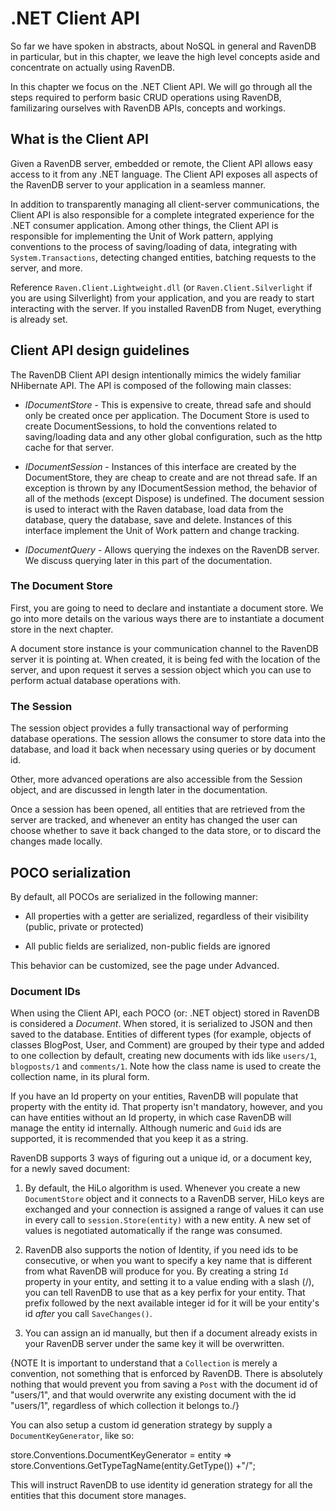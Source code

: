 ﻿# .NET Client API

So far we have spoken in abstracts, about NoSQL in general and RavenDB in particular, but in this chapter, we leave the high level concepts aside and concentrate on actually using RavenDB.

In this chapter we focus on the .NET Client API. We will go through all the steps required to perform basic CRUD operations using RavenDB, familizaring ourselves with RavenDB APIs, concepts and workings.

## What is the Client API

Given a RavenDB server, embedded or remote, the Client API allows easy access to it from any .NET language. The Client API exposes all aspects of the RavenDB server to your application in a seamless manner.

In addition to transparently managing all client-server communications, the Client API is also responsible for a complete integrated experience for the .NET consumer application. Among other things, the Client API is responsible for implementing the Unit of Work pattern, applying conventions to the process of saving/loading of data, integrating with `System.Transactions`, detecting changed entities, batching requests to the server, and more.

Reference `Raven.Client.Lightweight.dll` (or `Raven.Client.Silverlight` if you are using Silverlight) from your application, and you are ready to start interacting with the server. If you installed RavenDB from Nuget, everything is already set.

## Client API design guidelines

The RavenDB Client API design intentionally mimics the widely familiar NHibernate API. The API is composed of the following main classes:

* _IDocumentStore_ - This is expensive to create, thread safe and should only be created once per application. The Document Store is used to create DocumentSessions, to hold the conventions related to saving/loading data and any other global configuration, such as the http cache for that server.

* _IDocumentSession_ - Instances of this interface are created by the DocumentStore, they are cheap to create and are not thread safe. If an exception is thrown by any IDocumentSession method, the behavior of all of the methods (except Dispose) is undefined. The document session is used to interact with the Raven database, load data from the database, query the database, save and delete. Instances of this interface implement the Unit of Work pattern and change tracking. 

* _IDocumentQuery_ - Allows querying the indexes on the RavenDB server. We discuss querying later in this part of the documentation.

### The Document Store

First, you are going to need to declare and instantiate a document store.  We go into more details on the various ways there are to instantiate a document store in the next chapter.

A document store instance is your communication channel to the RavenDB server it is pointing at. When created, it is being fed with the location of the server, and upon request it serves a session object which you can use to perform actual database operations with.

### The Session

The session object provides a fully transactional way of performing database operations. The session allows the consumer to store data into the database, and load it back when necessary using queries or by document id.

Other, more advanced operations are also accessible from the Session object, and are discussed in length later in the documentation.

Once a session has been opened, all entities that are retrieved from the server are tracked, and whenever an entity has changed the user can choose whether to save it back changed to the data store, or to discard the changes made locally.

## POCO serialization

By default, all POCOs are serialized in the following manner:

* All properties with a getter are serialized, regardless of their visibility (public, private or protected)

* All public fields are serialized, non-public fields are ignored

This behavior can be customized, see the page under Advanced.

### Document IDs

When using the Client API, each POCO (or: .NET object) stored in RavenDB is considered a _Document_. When stored, it is serialized to JSON and then saved to the database. Entities of different types (for example, objects of classes BlogPost, User, and Comment) are grouped by their type and added to one collection by default, creating new documents with ids like `users/1`, `blogposts/1` and `comments/1`. Note how the class name is used to create the collection name, in its plural form.

If you have an Id property on your entities, RavenDB will populate that property with the entity id. That property isn't mandatory, however, and you can have entities without an Id property, in which case RavenDB will manage the entity id internally. Although numeric and `Guid` ids are supported, it is recommended that you keep it as a string.

RavenDB supports 3 ways of figuring out a unique id, or a document key, for a newly saved document:

1. By default, the HiLo algorithm is used. Whenever you create a new `DocumentStore` object and it connects to a RavenDB server, HiLo keys are exchanged and your connection is assigned a range of values it can use in every call to `session.Store(entity)` with a new entity. A new set of values is negotiated automatically if the range was consumed.

2. RavenDB also supports the notion of Identity, if you need ids to be consecutive, or when you want to specify a key name that is different from what RavenDB will produce for you. By creating a string `Id` property in your entity, and setting it to a value ending with a slash (/), you can tell RavenDB to use that as a key perfix for your entity. That prefix followed by the next available integer id for it will be your entity's id _after_ you call `SaveChanges()`.

3. You can assign an id manually, but then if a document already exists in your RavenDB server under the same key it will be overwritten.

{NOTE It is important to understand that a `Collection` is merely a convention, not something that is enforced by RavenDB. There is absolutely nothing that would prevent you from saving a `Post` with the document id of "users/1", and that would overwrite any existing document with the id "users/1", regardless of which collection it belongs to./}

You can also setup a custom id generation strategy by supply a `DocumentKeyGenerator`, like so:

  store.Conventions.DocumentKeyGenerator = entity => store.Conventions.GetTypeTagName(entity.GetType()) +"/";
  
This will instruct RavenDB to use identity id generation strategy for all the entities that this document store manages.